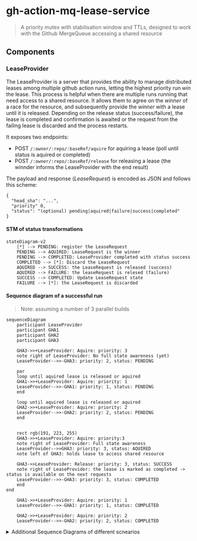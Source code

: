 # gh-action-mq-lease-service
> A priority mutex with stabilisation window and TTLs, designed to work with the Github MergeQueue accessing a shared resource

## Components

### LeaseProvider
The LeaseProvider is a server that provides the ability to manage distributed leases among multiple github action runs, letting the highest priority run _win_ the lease. This process is helpful when there are multiple runs running that need access to a shared resource. It allows them to agree on the _winner_ of a race for the resource, and subsequently provide the _winner_ with a lease until it is released.
Depending on the release status (success/failure), the lease is completed and confirmation is awaited or the request from the failing lease is discarded and the process restarts.

It exposes two endpoints:
- POST `/:owner/:repo/:baseRef/aquire` for aquiring a lease (poll until status is aquired or completed)
- POST `/:owner/:repo/:baseRef/release` for releasing a lease (the winnder informs the LeaseProvider with the end result)

The payload and response (_LeaseRequest_) is encoded as JSON and follows this scheme:
```jsonnet
{
  "head_sha": "...",
  "priority" 0,
  "status": "(optional) pending|aquired|failure|success|completed"
}
```

#### STM of status transformations
```mermaid
stateDiagram-v2
    [*] --> PENDING: register the LeaseRequest
    PENDING --> AQUIRED: LeaseRequest is the winner
    PENDING --> COMPLETED: LeaseProvider completed with status success
    COMPLETED --> [*]: Discard the LeaseRequest
    AQUIRED --> SUCCESS: the LeaseRequest is released (success)
    AQUIRED --> FAILURE: the leaseRequest is relesed (failure)
    SUCCESS --> COMPLETED: Update LeaseRequest state
    FAILURE --> [*]: the LeaseRequest is discarded
```

#### Sequence diagram of a successful run
> Note: assuming a number of 3 parallel builds
```mermaid
sequenceDiagram
    participant LeaseProvider
    participant GHA1
    participant GHA2
    participant GHA3

    GHA3->>+LeaseProvider: Aquire: priority: 3 
    note right of LeaseProvider: No full state awareness (yet)
    LeaseProvider-->>-GHA3: priority: 2, status: PENDING
    
    par
    loop until aquired lease is released or aquired
    GHA1->>+LeaseProvider: Aquire: priority: 1
    LeaseProvider-->>-GHA1: priority: 1, status: PENDING
    end
    
    loop until aquired lease is released or aquired
    GHA2->>+LeaseProvider: Aquire: priority: 2
    LeaseProvider-->>-GHA2: priority: 2, status: PENDING
    end
    

    rect rgb(191, 223, 255)
    GHA3->>+LeaseProvider: Aquire: priority:3 
    note right of LeaseProvider: Full state awareness 
    LeaseProvider-->>GHA3: priority: 3, status: AQUIRED
    note left of GHA3: holds lease to access shared resource

    GHA3->>LeaseProvider: Release: priority: 3, status: SUCCESS
    note right of LeaseProvider: the lease is marked as completed -> status is available on the next requests
    LeaseProvider-->>-GHA3: priority: 3, status: COMPLETED
    end
end
    
    GHA1->>+LeaseProvider: Aquire: priority: 1
    LeaseProvider-->>-GHA1: priority: 1, status: COMPLETED

    GHA2->>+LeaseProvider: Aquire: priority: 2
    LeaseProvider-->>-GHA2: priority: 2, status: COMPLETED

```

<details><summary>Additional Sequence Diagrams of different scnearios</summary>

#### Sequence diagram of a failure with a new build coming in right away
> :warning: I see a potential conflict here. It could be that GHA1 or GHA2 causes the failure of GHA3, we might not want to accept new LeaseRequests but handle priority across remaining ones

> Note: Expecting full status of 3 parallel builds and a new build immediately starting after the last one failed (GHA3). Also, this sequence diagram does not cover any parallel calls from github actions.

```mermaid
sequenceDiagram
    participant LeaseProvider
    participant GHA1
    participant GHA2
    participant GHA3
    participant GHA_NEXT

    
    GHA1->>+LeaseProvider: Aquire: priority: 1
    LeaseProvider-->>-GHA1: priority: 1, status: PENDING
    GHA2->>+LeaseProvider: Aquire: priority: 2
    LeaseProvider-->>-GHA2: priority: 2, status: PENDING

    rect rgb(255, 200, 200)
    GHA3->>+LeaseProvider: Aquire: priority:3 
    note right of LeaseProvider: Full state awareness 
    LeaseProvider-->>GHA3: priority: 3, status: AQUIRED
    note left of GHA3: holds lease to access shared resource

    GHA3->>LeaseProvider: Release: priority: 3, status: FAILURE
    note right of LeaseProvider: the lease is removed since it failed
    LeaseProvider-->>-GHA3: priority: 3, status: FAILURE
    end

    note right of GHA1: Assuming not sufficient time has passed for stabilize window
    GHA1->>+LeaseProvider: Aquire: priority: 1
    LeaseProvider-->>-GHA1: priority: 1, status: PENDING
    GHA2->>+LeaseProvider: Aquire: priority: 2
    LeaseProvider-->>-GHA2: priority: 2, status: PENDING

    rect rgb(200, 255,200)
    note over GHA_NEXT: New GHA run started by GH merge queue after GHA3 failed
    GHA_NEXT->>+LeaseProvider: Aquire: priority:3 
    note right of LeaseProvider: Full state awareness 
    LeaseProvider-->>GHA_NEXT: priority: 3, status: AQUIRED
    note left of GHA_NEXT: holds lease to access shared resource

    GHA_NEXT->>LeaseProvider: Release: priority: 3, status: SUCCESS
    note right of LeaseProvider: the lease is marked as completed -> status is available on the next requests
    LeaseProvider-->>-GHA_NEXT: priority: 3, status: COMPLETED
    end

    GHA1->>+LeaseProvider: Aquire: priority: 1
    LeaseProvider-->>-GHA1: priority: 1, status: COMPLETED
    GHA2->>+LeaseProvider: Aquire: priority: 2
    LeaseProvider-->>-GHA2: priority: 2, status: COMPLETED
```

#### Sequence Diagram of a failure and passing the lease to the next LeaseReqeust without a new contendor

```mermaid
sequenceDiagram
    participant LeaseProvider
    participant GHA1
    participant GHA2
    participant GHA3

    
    GHA1->>+LeaseProvider: Aquire: priority: 1
    LeaseProvider-->>-GHA1: priority: 1, status: PENDING
    GHA2->>+LeaseProvider: Aquire: priority: 2
    LeaseProvider-->>-GHA2: priority: 2, status: PENDING

    rect rgb(255, 200, 200)
    GHA3->>+LeaseProvider: Aquire: priority:3 
    note right of LeaseProvider: Full state awareness 
    LeaseProvider-->>GHA3: priority: 3, status: AQUIRED
    note left of GHA3: holds lease to access shared resource

    GHA3->>LeaseProvider: Release: priority: 3, status: FAILURE
    note right of LeaseProvider: the lease is removed since it failed
    LeaseProvider-->>-GHA3: priority: 3, status: FAILURE
    end

    note right of GHA1: Assuming sufficient time has passed for stabilize window

    rect rgb(200, 255,200)

    GHA2->>+LeaseProvider: Aquire: priority: 2
    note right of LeaseProvider: Full state awareness 
    LeaseProvider-->>GHA2: priority: 2, status: AQUIRED
    note left of GHA2: holds lease to access shared resource

    GHA2->>LeaseProvider: Release: priority: 2, status: SUCCESS
    note right of LeaseProvider: the lease is marked as completed -> status is available on the next requests
    LeaseProvider-->>-GHA2: priority: 2, status: COMPLETED
    end

    GHA1->>+LeaseProvider: Aquire: priority: 1
    LeaseProvider-->>-GHA1: priority: 1, status: COMPLETED
```
</detail>

### GithubAction
> :warning: WIP
The GithubAction component of this repo interacts with the LeaseProvider and determines the priority of each run based on the commits ahead of the baseRef.